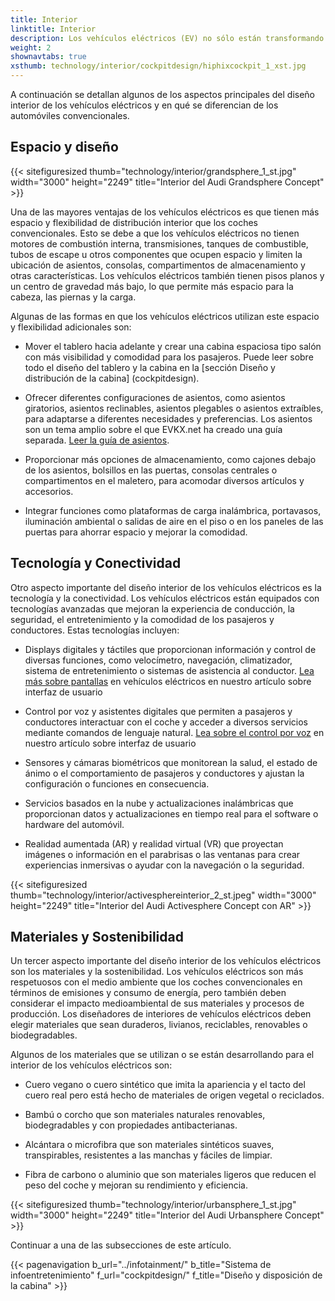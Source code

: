 ```yaml
---
title: Interior
linktitle: Interior
description: Los vehículos eléctricos (EV) no sólo están transformando la forma en que conducimos, sino también la forma en que diseñamos los interiores de los automóviles. Los vehículos eléctricos ofrecen nuevas posibilidades y desafíos para los diseñadores de interiores de automóviles, que deben equilibrar funcionalidad, comodidad, estética y sostenibilidad.
weight: 2
shownavtabs: true
xsthumb: technology/interior/cockpitdesign/hiphixcockpit_1_xst.jpg
---
```

<!-- markdownlint-disable MD033 -->

A continuación se detallan algunos de los aspectos principales del diseño interior de los vehículos eléctricos y en qué se diferencian de los automóviles convencionales.

## Espacio y diseño

{{< sitefiguresized thumb="technology/interior/grandsphere_1_st.jpg" width="3000" height="2249" title="Interior del Audi Grandsphere Concept" >}}

Una de las mayores ventajas de los vehículos eléctricos es que tienen más espacio y flexibilidad de distribución interior que los coches convencionales. Esto se debe a que los vehículos eléctricos no tienen motores de combustión interna, transmisiones, tanques de combustible, tubos de escape u otros componentes que ocupen espacio y limiten la ubicación de asientos, consolas, compartimentos de almacenamiento y otras características. Los vehículos eléctricos también tienen pisos planos y un centro de gravedad más bajo, lo que permite más espacio para la cabeza, las piernas y la carga.

Algunas de las formas en que los vehículos eléctricos utilizan este espacio y flexibilidad adicionales son:

- Mover el tablero hacia adelante y crear una cabina espaciosa tipo salón con más visibilidad y comodidad para los pasajeros. Puede leer sobre todo el diseño del tablero y la cabina en la [sección Diseño y distribución de la cabina] (cockpitdesign).

- Ofrecer diferentes configuraciones de asientos, como asientos giratorios, asientos reclinables, asientos plegables o asientos extraíbles, para adaptarse a diferentes necesidades y preferencias. Los asientos son un tema amplio sobre el que EVKX.net ha creado una guía separada. [Leer la guía de asientos](../asientos/).

- Proporcionar más opciones de almacenamiento, como cajones debajo de los asientos, bolsillos en las puertas, consolas centrales o compartimentos en el maletero, para acomodar diversos artículos y accesorios.

- Integrar funciones como plataformas de carga inalámbrica, portavasos, iluminación ambiental o salidas de aire en el piso o en los paneles de las puertas para ahorrar espacio y mejorar la comodidad.
## Tecnología y Conectividad

Otro aspecto importante del diseño interior de los vehículos eléctricos es la tecnología y la conectividad. Los vehículos eléctricos están equipados con tecnologías avanzadas que mejoran la experiencia de conducción, la seguridad, el entretenimiento y la comodidad de los pasajeros y conductores. Estas tecnologías incluyen:

- Displays digitales y táctiles que proporcionan información y control de diversas funciones, como velocímetro, navegación, climatizador, sistema de entretenimiento o sistemas de asistencia al conductor. [Lea más sobre pantallas](../userinterface/screens/) en vehículos eléctricos en nuestro artículo sobre interfaz de usuario

- Control por voz y asistentes digitales que permiten a pasajeros y conductores interactuar con el coche y acceder a diversos servicios mediante comandos de lenguaje natural. [Lea sobre el control por voz](../userinterface/screens/) en nuestro artículo sobre interfaz de usuario

- Sensores y cámaras biométricos que monitorean la salud, el estado de ánimo o el comportamiento de pasajeros y conductores y ajustan la configuración o funciones en consecuencia.

- Servicios basados en la nube y actualizaciones inalámbricas que proporcionan datos y actualizaciones en tiempo real para el software o hardware del automóvil.

- Realidad aumentada (AR) y realidad virtual (VR) que proyectan imágenes o información en el parabrisas o las ventanas para crear experiencias inmersivas o ayudar con la navegación o la seguridad.

{{< sitefiguresized thumb="technology/interior/activesphereinterior_2_st.jpeg" width="3000" height="2249" title="Interior del Audi Activesphere Concept con AR" >}}

## Materiales y Sostenibilidad

Un tercer aspecto importante del diseño interior de los vehículos eléctricos son los materiales y la sostenibilidad. Los vehículos eléctricos son más respetuosos con el medio ambiente que los coches convencionales en términos de emisiones y consumo de energía, pero también deben considerar el impacto medioambiental de sus materiales y procesos de producción. Los diseñadores de interiores de vehículos eléctricos deben elegir materiales que sean duraderos, livianos, reciclables, renovables o biodegradables.

Algunos de los materiales que se utilizan o se están desarrollando para el interior de los vehículos eléctricos son:

- Cuero vegano o cuero sintético que imita la apariencia y el tacto del cuero real pero está hecho de materiales de origen vegetal o reciclados.

- Bambú o corcho que son materiales naturales renovables, biodegradables y con propiedades antibacterianas.

- Alcántara o microfibra que son materiales sintéticos suaves, transpirables, resistentes a las manchas y fáciles de limpiar.

- Fibra de carbono o aluminio que son materiales ligeros que reducen el peso del coche y mejoran su rendimiento y eficiencia.

{{< sitefiguresized thumb="technology/interior/urbansphere_1_st.jpg" width="3000" height="2249" title="Interior del Audi Urbansphere Concept" >}}

Continuar a una de las subsecciones de este artículo.


{{< pagenavigation b_url="../infotainment/" b_title="Sistema de infoentretenimiento" f_url="cockpitdesign/" f_title="Diseño y disposición de la cabina" >}}
